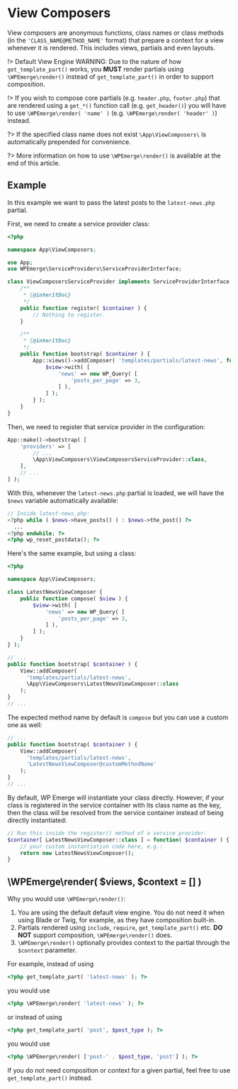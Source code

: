 # View Composers

View composers are anonymous functions, class names or class methods (in the `'CLASS_NAME@METHOD_NAME'` format) that prepare a context for a view whenever it is rendered. This includes views, partials and even layouts.


!> Default View Engine WARNING: Due to the nature of how `get_template_part()` works, you __MUST__ render partials using `\WPEmerge\render()` instead of `get_template_part()` in order to support composition.

!> If you wish to compose core 
partials (e.g. `header.php`, `footer.php`) that are rendered using a `get_*()` function call (e.g. `get_header()`) you will have to use `\WPEmerge\render( 'name' )` (e.g. `\WPEmerge\render( 'header' )`) instead.

?> If the specified class name does not exist `\App\ViewComposers\` is automatically prepended for convenience.

?> More information on how to use `\WPEmerge\render()` is available at the end of this article.

## Example

In this example we want to pass the latest posts to the `latest-news.php` partial.

First, we need to create a service provider class:
```php
<?php

namespace App\ViewComposers;

use App;
use WPEmerge\ServiceProviders\ServiceProviderInterface;

class ViewComposersServiceProvider implements ServiceProviderInterface {
    /**
     * {@inheritDoc}
     */
    public function register( $container ) {
        // Nothing to register.
    }

    /**
     * {@inheritDoc}
     */
    public function bootstrap( $container ) {
        App::views()->addComposer( 'templates/partials/latest-news', function( $view ) {
            $view->with( [
                'news' => new WP_Query( [
                    'posts_per_page' => 3,
                ] ),
            ] );
        } );
    }
}
```

Then, we need to register that service provider in the configuration:
```php
App::make()->bootstrap( [
    'providers' => [
        // ...
        \App\ViewComposers\ViewComposersServiceProvider::class,
    ],
    // ...
] );
```

With this, whenever the `latest-news.php` partial is loaded, we will have the `$news` variable automatically available:
```php
// Inside latest-news.php:
<?php while ( $news->have_posts() ) : $news->the_post() ?>
  ...
<?php endwhile; ?>
<?php wp_reset_postdata(); ?>
```

Here's the same example, but using a class:

```php
<?php

namespace App\ViewComposers;

class LatestNewsViewComposer {
    public function compose( $view ) {
        $view->with( [
            'news' => new WP_Query( [
                'posts_per_page' => 3,
            ] ),
        ] );
    }
} );
```

```php
// ...
public function bootstrap( $container ) {
    View::addComposer(
      'templates/partials/latest-news',
      \App\ViewComposers\LatestNewsViewComposer::class
    );
}
// ...
```

The expected method name by default is `compose` but you can use a custom one as well:
```php
// ...
public function bootstrap( $container ) {
    View::addComposer(
      'templates/partials/latest-news',
      'LatestNewsViewComposer@customMethodName'
    );
}
// ...
```

By default, WP Emerge will instantiate your class directly. However, if your class is registered in the service container with its class name as the key, then the class will be resolved from the service container instead of being directly instantiated:

```php
// Run this inside the register() method of a service provider.
$container[ LatestNewsViewComposer::class ] = function( $container ) {
    // your custom instantiation code here, e.g.:
    return new LatestNewsViewComposer();
}
```

## \WPEmerge\render( $views, $context = [] )

Why you would use `\WPEmerge\render()`:

1. You are using the default default view engine. You do not need it when using Blade or Twig, for example, as they have composition built-in.
2. Partials rendered using `include`, `require`, `get_template_part()` etc. __DO NOT__ support composition, `\WPEmerge\render()` does.
3. `\WPEmerge\render()` optionally provides context to the partial through the `$context` parameter.

For example, instead of using
```php
<?php get_template_part( 'latest-news' ); ?>
```
you would use
```php
<?php \WPEmerge\render( 'latest-news' ); ?>
```
or instead of using
```php
<?php get_template_part( 'post', $post_type ); ?>
```
you would use
```php
<?php \WPEmerge\render( ['post-' . $post_type, 'post'] ); ?>
```

If you do not need composition or context for a given partial, feel free to use `get_template_part()` instead.
